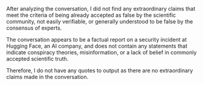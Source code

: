 After analyzing the conversation, I did not find any extraordinary claims that meet the criteria of being already accepted as false by the scientific community, not easily verifiable, or generally understood to be false by the consensus of experts.

The conversation appears to be a factual report on a security incident at Hugging Face, an AI company, and does not contain any statements that indicate conspiracy theories, misinformation, or a lack of belief in commonly accepted scientific truth.

Therefore, I do not have any quotes to output as there are no extraordinary claims made in the conversation.
